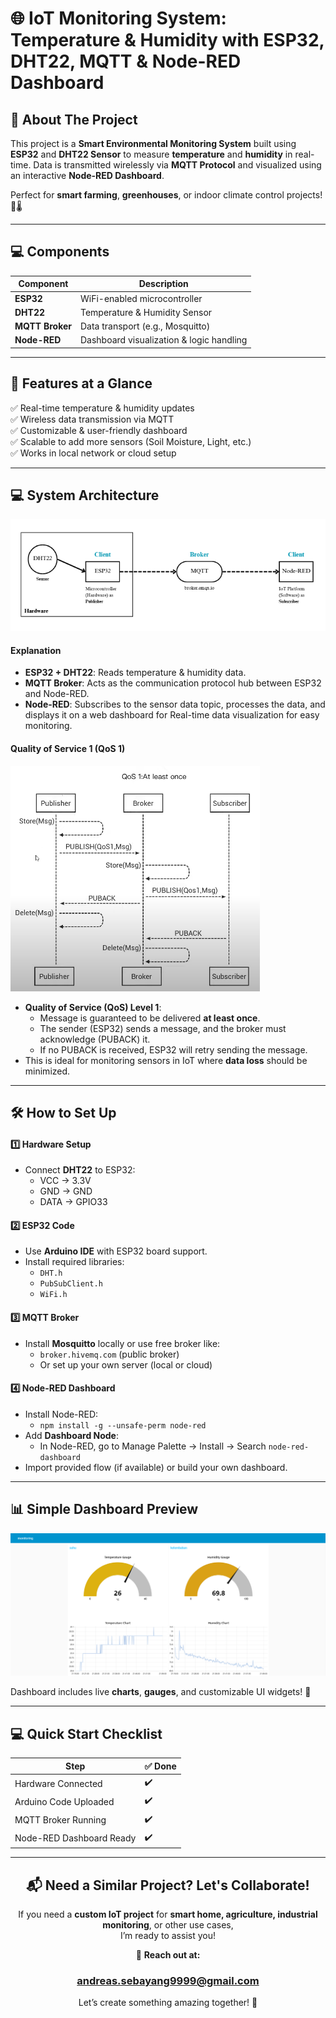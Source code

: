 # 🌐 IoT Monitoring System: Temperature & Humidity with ESP32, DHT22, MQTT & Node-RED Dashboard

## 🚀 About The Project
This project is a **Smart Environmental Monitoring System** built using **ESP32** and **DHT22 Sensor** to measure **temperature** and **humidity** in real-time. Data is transmitted wirelessly via **MQTT Protocol** and visualized using an interactive **Node-RED Dashboard**.

Perfect for **smart farming**, **greenhouses**, or indoor climate control projects! 🌱🌡️

---

## 💻 Components
| Component         | Description                          |
|------------------|----------------------------------|
| **ESP32**        | WiFi-enabled microcontroller  |
| **DHT22**        | Temperature & Humidity Sensor |
| **MQTT Broker**  | Data transport (e.g., Mosquitto) |
| **Node-RED**     | Dashboard visualization & logic handling |

---

## 🔗 Features at a Glance
✅ Real-time temperature & humidity updates  
✅ Wireless data transmission via MQTT  
✅ Customizable & user-friendly dashboard  
✅ Scalable to add more sensors (Soil Moisture, Light, etc.)  
✅ Works in local network or cloud setup  

---

## 💻 System Architecture
![System Architecture Preview](https://github.com/Andreasss1/temperature-humidity-monitoring-ESP32-NodeRed/blob/main/System-Architecture.png)
#### Explanation
- **ESP32 + DHT22**: Reads temperature & humidity data.
- **MQTT Broker**: Acts as the communication protocol hub between ESP32 and Node-RED.
- **Node-RED**: Subscribes to the sensor data topic, processes the data, and displays it on a web dashboard for Real-time data visualization for easy monitoring.
#### Quality of Service 1 (QoS 1)
![Quality of Service #1](https://github.com/Andreasss1/temperature-humidity-monitoring-ESP32-NodeRed/blob/main/QoS(1).png)
- **Quality of Service (QoS) Level 1**:
    - Message is guaranteed to be delivered **at least once**.
    - The sender (ESP32) sends a message, and the broker must acknowledge (PUBACK) it.
    - If no PUBACK is received, ESP32 will retry sending the message.
- This is ideal for monitoring sensors in IoT where **data loss** should be minimized.

---

## 🛠️ How to Set Up
#### 1️⃣ Hardware Setup
- Connect **DHT22** to ESP32:  
    - VCC → 3.3V  
    - GND → GND  
    - DATA → GPIO33

#### 2️⃣ ESP32 Code
- Use **Arduino IDE** with ESP32 board support.
- Install required libraries:
    - `DHT.h`
    - `PubSubClient.h`
    - `WiFi.h`

#### 3️⃣ MQTT Broker
- Install **Mosquitto** locally or use free broker like:
    - `broker.hivemq.com` (public broker)
    - Or set up your own server (local or cloud)

#### 4️⃣ Node-RED Dashboard
- Install Node-RED:
    - `npm install -g --unsafe-perm node-red`
- Add **Dashboard Node**:
    - In Node-RED, go to Manage Palette → Install → Search `node-red-dashboard`
- Import provided flow (if available) or build your own dashboard.

---

## 📊 Simple Dashboard Preview
![Node-RED Dashboard Preview](https://github.com/Andreasss1/temperature-humidity-monitoring-ESP32-NodeRed/blob/main/node-red-dashboard-preview.png)

Dashboard includes live **charts**, **gauges**, and customizable UI widgets! 🎨

---

## 💻 Quick Start Checklist
| Step | ✅ Done |
| --- | --- |
| Hardware Connected | ✔️ |
| Arduino Code Uploaded | ✔️ |
| MQTT Broker Running | ✔️ |
| Node-RED Dashboard Ready | ✔️ |

---

<div align="center">

## 📬 Need a Similar Project? Let's Collaborate!
If you need a **custom IoT project** for **smart home, agriculture, industrial monitoring**, or other use cases,  
I’m ready to assist you!  

📧 **Reach out at:**  
### andreas.sebayang9999@gmail.com  

Let’s create something amazing together! 🚀

</div>
